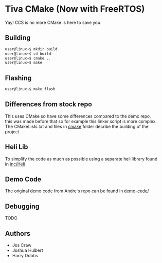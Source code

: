 # Tiva CMake (Now with FreeRTOS)
Yay! CCS is no more CMake is here to save you.

## Building
```bash
user@linux~$ mkdir build
user@linux~$ cd build
user@linux~$ cmake ..
user@linux~$ make
```
## Flashing
```bash
user@linux~$ make flash
```

## Differences from stock repo
This uses CMake so have some differences compared to the demo repo, this was made before that so for example this linker script is more complex. The CMakeLists.txt and files in [cmake](cmake) folder decribe the building of the project

## Heli Lib
To simplify the code as much as possible using a separate heli library found in [inc/Heli](inc/Heli)

## Demo Code
The original demo code from Andre's repo can be found in [demo-code/](demo_code)

## Debugging
TODO

## Authors
-   Jos Craw
-   Joshua Hulbert
-   Harry Dobbs
